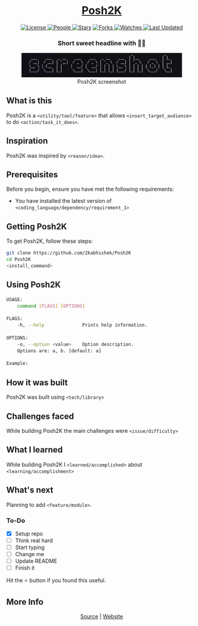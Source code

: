 <div align = "center">

<h1><a href="https://2kabhishek.github.io/Posh2K">Posh2K</a></h1>

<a href="https://github.com/2KAbhishek/Posh2K/blob/main/LICENSE">
<img alt="License" src="https://img.shields.io/github/license/2kabhishek/Posh2K?style=flat&color=eee&label="> </a>

<a href="https://github.com/2KAbhishek/Posh2K/graphs/contributors">
<img alt="People" src="https://img.shields.io/github/contributors/2kabhishek/Posh2K?style=flat&color=ffaaf2&label=People"> </a>

<a href="https://github.com/2KAbhishek/Posh2K/stargazers">
<img alt="Stars" src="https://img.shields.io/github/stars/2kabhishek/Posh2K?style=flat&color=98c379&label=Stars"></a>

<a href="https://github.com/2KAbhishek/Posh2K/network/members">
<img alt="Forks" src="https://img.shields.io/github/forks/2kabhishek/Posh2K?style=flat&color=66a8e0&label=Forks"> </a>

<a href="https://github.com/2KAbhishek/Posh2K/watchers">
<img alt="Watches" src="https://img.shields.io/github/watchers/2kabhishek/Posh2K?style=flat&color=f5d08b&label=Watches"> </a>

<a href="https://github.com/2KAbhishek/Posh2K/pulse">
<img alt="Last Updated" src="https://img.shields.io/github/last-commit/2kabhishek/Posh2K?style=flat&color=e06c75&label="> </a>

<h3>Short sweet headline with 🎇🎉</h3>

<figure>
  <img src= "images/screenshot.png" alt="Posh2K Demo">
  <br/>
  <figcaption>Posh2K screenshot</figcaption>
</figure>

</div>

## What is this

Posh2K is a `<utility/tool/feature>` that allows `<insert_target_audience>` to do `<action/task_it_does>`.

## Inspiration

Posh2K was inspired by `<reason/idea>`.

## Prerequisites

Before you begin, ensure you have met the following requirements:

- You have installed the latest version of `<coding_language/dependency/requirement_1>`

## Getting Posh2K

To get Posh2K, follow these steps:

```bash
git clone https://github.com/2kabhishek/Posh2K
cd Posh2K
<install_command>
```

## Using Posh2K

```bash
USAGE:
    command [FLAGS] [OPTIONS]

FLAGS:
    -h, --help              Prints help information.

OPTIONS:
    -o, --option <value>    Option description.
    Options are: a, b. [default: a]

Example:


```

## How it was built

Posh2K was built using `<tech/library>`

## Challenges faced

While building Posh2K the main challenges were `<issue/difficulty>`

## What I learned

While building Posh2K I `<learned/accomplished>` about `<learning/accomplishment>`

## What's next

Planning to add `<feature/module>`.

### To-Do

- [x] Setup repo
- [ ] Think real hard
- [ ] Start typing
- [ ] Change me
- [ ] Update README
- [ ] Finish it

Hit the ⭐ button if you found this useful.

## More Info

<div align="center">

<a href="https://github.com/2KAbhishek/Posh2K">Source</a> | <a href="https://2kabhishek.github.io/Posh2K">Website</a>

</div>
